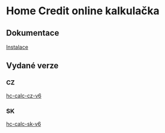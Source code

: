 # Home Credit online kalkulačka

## Dokumentace

[Instalace](install.md)

## Vydané verze

### CZ

[hc-calc-cz-v6](releases/hc-calc-cz-v6-85351348.zip)

### SK

[hc-calc-sk-v6](releases/hc-calc-sk-v6-85351348.zip)


